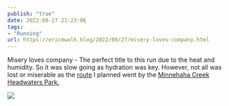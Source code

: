 ```yaml
---
publish: "true"
date: 2022-08-27 21:23:06
tags:
- "Running"
url: https://ericmwalk.blog/2022/08/27/misery-loves-company.html
---
```

Misery loves company - The perfect title to this run due to the heat and humidity. So it was slow going as hydration was key.  However, not all was lost or miserable as the [route](http://www.strava.com/activities/7711557707) I planned went by the [Minnehaha Creek Headwaters Park.](https://maps.apple.com/?address=16501%20Gray's%20Bay%20Blvd,%20Wayzata,%20MN%20%2055391,%20United%20States&auid=1929149110695579835&ll=44.953252,-93.487488&lsp=9902&q=Minnehaha%20Creek%20Headwaters%20Park&_ext=CjIKBQgEEOIBCgQIBRADCgQIBhASCgQIChABCgQIUhAHCgQIVRAOCgQIWRABCgUIpAEQARIkKatI4Gr4eUZAMaQ2cXI/X1fAOWjEcYUcekZAQe7oJAAkX1fA&t=m)

![](https://ericmwalk.blog/uploads/2022/a52eef0658.jpg)
